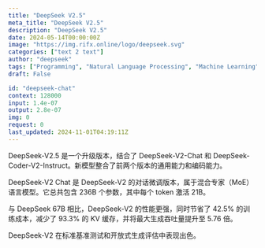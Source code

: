 ```yaml
---
title: "DeepSeek V2.5"
meta_title: "DeepSeek V2.5"
description: "DeepSeek V2.5"
date: 2024-05-14T00:00:00Z
image: "https://img.rifx.online/logo/deepseek.svg"
categories: ["text 2 text"]
author: "deepseek"
tags: ["Programming", "Natural Language Processing", "Machine Learning", "Data Science", "Chatbots"]
draft: False

id: "deepseek-chat"
context: 128000
input: 1.4e-07
output: 2.8e-07
img: 0
request: 0
last_updated: 2024-11-01T04:19:11Z
---
```


DeepSeek-V2.5 是一个升级版本，结合了 DeepSeek-V2-Chat 和 DeepSeek-Coder-V2-Instruct。新模型整合了前两个版本的通用能力和编码能力。

DeepSeek-V2 Chat 是 DeepSeek-V2 的对话微调版本，属于混合专家（MoE）语言模型。它总共包含 236B 个参数，其中每个 token 激活 21B。

与 DeepSeek 67B 相比，DeepSeek-V2 的性能更强，同时节省了 42.5% 的训练成本，减少了 93.3% 的 KV 缓存，并将最大生成吞吐量提升至 5.76 倍。

DeepSeek-V2 在标准基准测试和开放式生成评估中表现出色。

